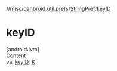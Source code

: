 //[misc](../../index.md)/[danbroid.util.prefs](../index.md)/[StringPref](index.md)/[keyID](key-i-d.md)



# keyID  
[androidJvm]  
Content  
val [keyID](key-i-d.md): [K](index.md)  



